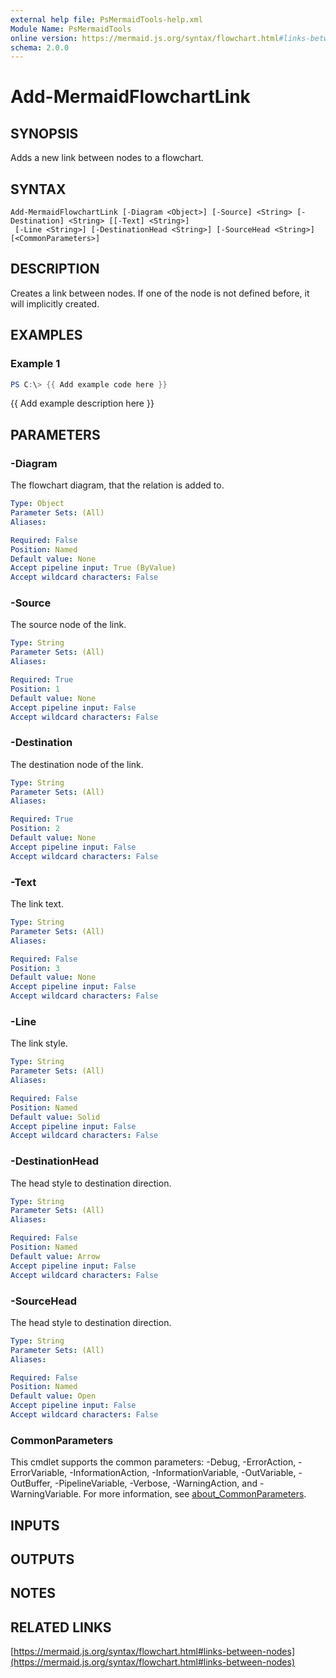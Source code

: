 ```yaml
---
external help file: PsMermaidTools-help.xml
Module Name: PsMermaidTools
online version: https://mermaid.js.org/syntax/flowchart.html#links-between-nodes
schema: 2.0.0
---
```


# Add-MermaidFlowchartLink

## SYNOPSIS
Adds a new link between nodes to a flowchart.

## SYNTAX

```
Add-MermaidFlowchartLink [-Diagram <Object>] [-Source] <String> [-Destination] <String> [[-Text] <String>]
 [-Line <String>] [-DestinationHead <String>] [-SourceHead <String>] [<CommonParameters>]
```

## DESCRIPTION
Creates a link between nodes.
If one of the node is not defined before, it will implicitly created.

## EXAMPLES

### Example 1
```powershell
PS C:\> {{ Add example code here }}
```

{{ Add example description here }}

## PARAMETERS

### -Diagram
The flowchart diagram, that the relation is added to.

```yaml
Type: Object
Parameter Sets: (All)
Aliases:

Required: False
Position: Named
Default value: None
Accept pipeline input: True (ByValue)
Accept wildcard characters: False
```

### -Source
The source node of the link.

```yaml
Type: String
Parameter Sets: (All)
Aliases:

Required: True
Position: 1
Default value: None
Accept pipeline input: False
Accept wildcard characters: False
```

### -Destination
The destination node of the link.

```yaml
Type: String
Parameter Sets: (All)
Aliases:

Required: True
Position: 2
Default value: None
Accept pipeline input: False
Accept wildcard characters: False
```

### -Text
The link text.

```yaml
Type: String
Parameter Sets: (All)
Aliases:

Required: False
Position: 3
Default value: None
Accept pipeline input: False
Accept wildcard characters: False
```

### -Line
The link style.

```yaml
Type: String
Parameter Sets: (All)
Aliases:

Required: False
Position: Named
Default value: Solid
Accept pipeline input: False
Accept wildcard characters: False
```

### -DestinationHead
The head style to destination direction.

```yaml
Type: String
Parameter Sets: (All)
Aliases:

Required: False
Position: Named
Default value: Arrow
Accept pipeline input: False
Accept wildcard characters: False
```

### -SourceHead
The head style to destination direction.

```yaml
Type: String
Parameter Sets: (All)
Aliases:

Required: False
Position: Named
Default value: Open
Accept pipeline input: False
Accept wildcard characters: False
```

### CommonParameters
This cmdlet supports the common parameters: -Debug, -ErrorAction, -ErrorVariable, -InformationAction, -InformationVariable, -OutVariable, -OutBuffer, -PipelineVariable, -Verbose, -WarningAction, and -WarningVariable. For more information, see [about_CommonParameters](http://go.microsoft.com/fwlink/?LinkID=113216).

## INPUTS

## OUTPUTS

## NOTES

## RELATED LINKS

[https://mermaid.js.org/syntax/flowchart.html#links-between-nodes](https://mermaid.js.org/syntax/flowchart.html#links-between-nodes)

